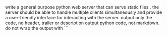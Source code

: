 write a general purpose python web server that can serve static files . the server should be able to handle multiple clients simultaneously and provide a user-friendly interface for interacting with the server.
output only the code, no header, trailer or description
output python code, not markdown. do not wrap the output with ```
